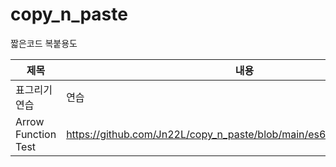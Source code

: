 # copy_n_paste
짧은코드 복붙용도

|제목|내용|
|------|-----|
|표그리기 연습|연습 |
|Arrow Function Test|<https://github.com/Jn22L/copy_n_paste/blob/main/es6_arrow_function_test>|
